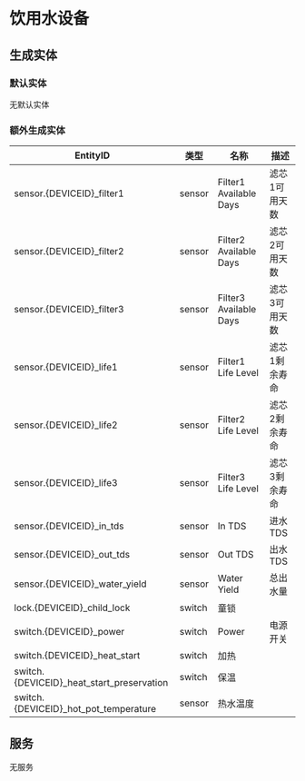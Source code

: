 # 饮用水设备

## 生成实体
### 默认实体
无默认实体

### 额外生成实体

EntityID | 类型 | 名称 | 描述
--- | --- | --- | --- 
sensor.{DEVICEID}_filter1 | sensor | Filter1 Available Days | 滤芯1可用天数
sensor.{DEVICEID}_filter2 | sensor | Filter2 Available Days | 滤芯2可用天数
sensor.{DEVICEID}_filter3 | sensor | Filter3 Available Days | 滤芯3可用天数
sensor.{DEVICEID}_life1 | sensor | Filter1 Life Level | 滤芯1剩余寿命
sensor.{DEVICEID}_life2 | sensor | Filter2 Life Level | 滤芯2剩余寿命
sensor.{DEVICEID}_life3 | sensor | Filter3 Life Level | 滤芯3剩余寿命
sensor.{DEVICEID}_in_tds | sensor | In TDS | 进水TDS
sensor.{DEVICEID}_out_tds | sensor | Out TDS | 出水TDS
sensor.{DEVICEID}_water_yield | sensor | Water Yield | 总出水量
lock.{DEVICEID}_child_lock | switch | 童锁
switch.{DEVICEID}_power | switch | Power | 电源开关
switch.{DEVICEID}_heat_start | switch | 加热
switch.{DEVICEID}_heat_start_preservation | switch | 保温
switch.{DEVICEID}_hot_pot_temperature | sensor | 热水温度

## 服务
无服务
